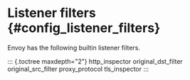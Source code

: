 Listener filters {#config_listener_filters}
================

Envoy has the following builtin listener filters.

::: {.toctree maxdepth="2"}
http\_inspector original\_dst\_filter original\_src\_filter
proxy\_protocol tls\_inspector
:::
